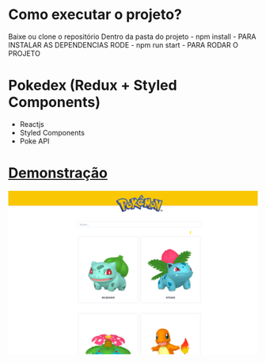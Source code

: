 # Como executar o projeto?

Baixe ou clone o repositório
Dentro da pasta do projeto - npm install - PARA INSTALAR AS DEPENDENCIAS
RODE - npm run start - PARA RODAR O PROJETO

# Pokedex (Redux + Styled Components)

- Reactjs
- Styled Components
- Poke API

#  [Demonstração]()

![plot](https://raw.githubusercontent.com/rebeccaaaaaaaaaaa/pokeapi-consuming-withpagination/main/public/preview.png)

